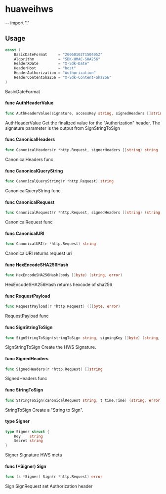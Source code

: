 # huaweihws
--
    import "."


## Usage

```go
const (
	BasicDateFormat     = "20060102T150405Z"
	Algorithm           = "SDK-HMAC-SHA256"
	HeaderXDate         = "X-Sdk-Date"
	HeaderHost          = "host"
	HeaderAuthorization = "Authorization"
	HeaderContentSha256 = "X-Sdk-Content-Sha256"
)
```
BasicDateFormat

#### func  AuthHeaderValue

```go
func AuthHeaderValue(signature, accessKey string, signedHeaders []string) string
```
AuthHeaderValue Get the finalized value for the "Authorization" header. The
signature parameter is the output from SignStringToSign

#### func  CanonicalHeaders

```go
func CanonicalHeaders(r *http.Request, signerHeaders []string) string
```
CanonicalHeaders func

#### func  CanonicalQueryString

```go
func CanonicalQueryString(r *http.Request) string
```
CanonicalQueryString func

#### func  CanonicalRequest

```go
func CanonicalRequest(r *http.Request, signedHeaders []string) (string, error)
```
CanonicalRequest func

#### func  CanonicalURI

```go
func CanonicalURI(r *http.Request) string
```
CanonicalURI returns request uri

#### func  HexEncodeSHA256Hash

```go
func HexEncodeSHA256Hash(body []byte) (string, error)
```
HexEncodeSHA256Hash returns hexcode of sha256

#### func  RequestPayload

```go
func RequestPayload(r *http.Request) ([]byte, error)
```
RequestPayload func

#### func  SignStringToSign

```go
func SignStringToSign(stringToSign string, signingKey []byte) (string, error)
```
SignStringToSign Create the HWS Signature.

#### func  SignedHeaders

```go
func SignedHeaders(r *http.Request) []string
```
SignedHeaders func

#### func  StringToSign

```go
func StringToSign(canonicalRequest string, t time.Time) (string, error)
```
StringToSign Create a "String to Sign".

#### type Signer

```go
type Signer struct {
	Key    string
	Secret string
}
```

Signer Signature HWS meta

#### func (*Signer) Sign

```go
func (s *Signer) Sign(r *http.Request) error
```
Sign SignRequest set Authorization header
